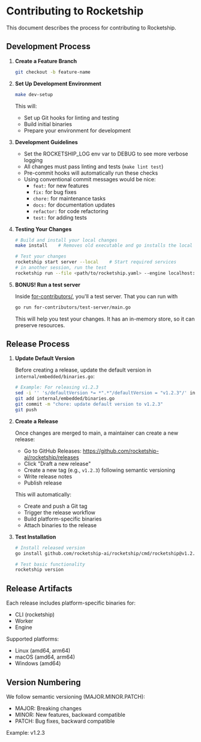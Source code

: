 # Contributing to Rocketship

This document describes the process for contributing to Rocketship.

## Development Process

1. **Create a Feature Branch**

   ```bash
   git checkout -b feature-name
   ```

2. **Set Up Development Environment**

   ```bash
   make dev-setup
   ```

   This will:

   - Set up Git hooks for linting and testing
   - Build initial binaries
   - Prepare your environment for development

3. **Development Guidelines**

   - Set the ROCKETSHIP_LOG env var to DEBUG to see more verbose logging
   - All changes must pass linting and tests (`make lint test`)
   - Pre-commit hooks will automatically run these checks
   - Using conventional commit messages would be nice:
     - `feat:` for new features
     - `fix:` for bug fixes
     - `chore:` for maintenance tasks
     - `docs:` for documentation updates
     - `refactor:` for code refactoring
     - `test:` for adding tests

4. **Testing Your Changes**

   ```bash
   # Build and install your local changes
   make install    # Removes old executable and go installs the local version

   # Test your changes
   rocketship start server --local    # Start required services
   # in another session, run the test
   rocketship run --file <path/to/rocketship.yaml> --engine localhost:7700
   ```

5. **BONUS! Run a test server**

   Inside [for-contributors/](https://github.com/rocketship-ai/rocketship/blob/main/for-contributors), you'll a test server. That you can run with

   ```bash
   go run for-contributors/test-server/main.go
   ```

   This will help you test your changes. It has an in-memory store, so it can preserve resources.

## Release Process

1. **Update Default Version**

   Before creating a release, update the default version in `internal/embedded/binaries.go`:

   ```bash
   # Example: For releasing v1.2.3
   sed -i '' 's/defaultVersion *= *".*"/defaultVersion = "v1.2.3"/' internal/embedded/binaries.go
   git add internal/embedded/binaries.go
   git commit -m "chore: update default version to v1.2.3"
   git push
   ```

2. **Create a Release**

   Once changes are merged to main, a maintainer can create a new release:

   - Go to GitHub Releases: https://github.com/rocketship-ai/rocketship/releases
   - Click "Draft a new release"
   - Create a new tag (e.g., `v1.2.3`) following semantic versioning
   - Write release notes
   - Publish release

   This will automatically:

   - Create and push a Git tag
   - Trigger the release workflow
   - Build platform-specific binaries
   - Attach binaries to the release

3. **Test Installation**

   ```bash
   # Install released version
   go install github.com/rocketship-ai/rocketship/cmd/rocketship@v1.2.3

   # Test basic functionality
   rocketship version
   ```

## Release Artifacts

Each release includes platform-specific binaries for:

- CLI (rocketship)
- Worker
- Engine

Supported platforms:

- Linux (amd64, arm64)
- macOS (amd64, arm64)
- Windows (amd64)

## Version Numbering

We follow semantic versioning (MAJOR.MINOR.PATCH):

- MAJOR: Breaking changes
- MINOR: New features, backward compatible
- PATCH: Bug fixes, backward compatible

Example: v1.2.3
